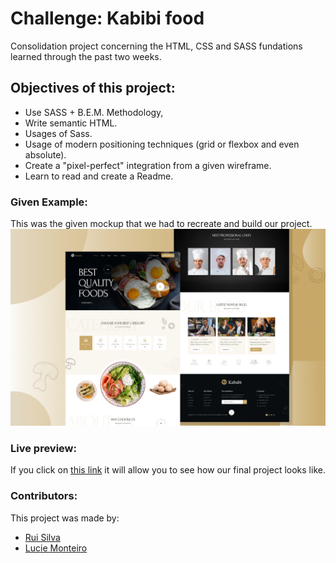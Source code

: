 # Challenge: Kabibi food

Consolidation project concerning the HTML, CSS and SASS fundations learned through the past two weeks.

## Objectives of this project:

- Use SASS + B.E.M. Methodology,
- Write semantic HTML.
- Usages of Sass.
- Usage of modern positioning techniques (grid or flexbox and even absolute).
- Create a "pixel-perfect" integration from a given wireframe.
- Learn to read and create a Readme.

### Given Example:

This was the given mockup that we had to recreate and build our project.
![project](./img/design.jpg)

### Live preview:

If you click on [this link](https://becodeorg.github.io/hamilton-8-kababi-rui-lucie/) it will allow you to see how our final project looks like.

### Contributors:

This project was made by:

- [Rui Silva](https://github.com/ruisinhofilipe)
- [Lucie Monteiro](https://github.com/luciemtro)
